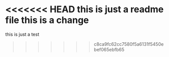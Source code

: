 <<<<<<< HEAD
this is just a readme file
this is a change
=======
this is just a test
>>>>>>> c8ca9fc62cc7580f5a6131f5450ebef065ebfb65
